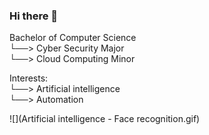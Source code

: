 ### Hi there 👋

Bachelor of Computer Science  
└──> Cyber Security Major  
└──> Cloud Computing Minor  

Interests:  
└──> Artificial intelligence  
└──> Automation  

![](Artificial intelligence - Face recognition.gif)

<!--
**WathikAhmed/WathikAhmed** is a ✨ _special_ ✨ repository because its `README.md` (this file) appears on your GitHub profile.

Here are some ideas to get you started:

- 🔭 I’m currently working on ...
- 🌱 I’m currently learning ...
- 👯 I’m looking to collaborate on ...
- 🤔 I’m looking for help with ...
- 💬 Ask me about ...
- 📫 How to reach me: ...
- 😄 Pronouns: ...
- ⚡ Fun fact: ...
-->
